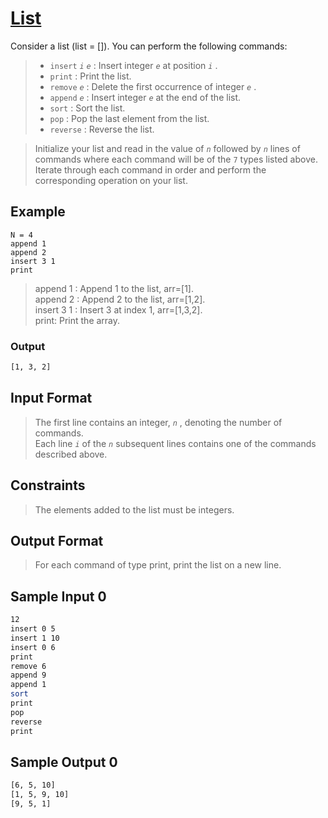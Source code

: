 # **[List](https://www.hackerrank.com/challenges/python-lists/problem?isFullScreen=true)**

  <input type="hidden" id="naderly" name="Writen by: Ahmed Nader" value="https://github.com/naderly">

Consider a list (list = []). You can perform the following commands:

> - `insert` _`i`_ _`e`_ : Insert integer _`e`_ at position _`i`_ . <br>
> - `print` : Print the list. <br>
> - `remove` _`e`_ : Delete the first occurrence of integer _`e`_ . <br>
> - `append` _`e`_ : Insert integer _`e`_ at the end of the list. <br>
> - `sort` : Sort the list. <br>
> - `pop` : Pop the last element from the list. <br>
> - `reverse` : Reverse the list.<br>

> Initialize your list and read in the value of _`n`_ followed by _`n`_ lines of commands where each command will be of the `7` types listed above. Iterate through each command in order and perform the corresponding operation on your list.

## Example

`N = 4` <br>
`append 1` <br>
`append 2` <br>
`insert 3 1` <br>
`print`

> append 1 : Append 1 to the list, arr=[1]. <br>
> append 2 : Append 2 to the list, arr=[1,2]. <br>
> insert 3 1 : Insert 3 at index 1, arr=[1,3,2].<br>
> print: Print the array.

### Output

```sh
[1, 3, 2]
```

## Input Format

> The first line contains an integer, _`n`_ , denoting the number of commands. <br>
> Each line _`i`_ of the _`n`_ subsequent lines contains one of the commands described above.

## Constraints

> The elements added to the list must be integers.

## Output Format

> For each command of type print, print the list on a new line.

## Sample Input 0

```sh
12
insert 0 5
insert 1 10
insert 0 6
print
remove 6
append 9
append 1
sort
print
pop
reverse
print
```

## Sample Output 0

```sh
[6, 5, 10]
[1, 5, 9, 10]
[9, 5, 1]

```
